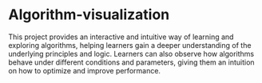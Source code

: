 # Algorithm-visualization
This project provides an interactive and intuitive way of learning and exploring algorithms, helping learners gain a deeper understanding of the underlying principles and logic. Learners can also observe how algorithms behave under different conditions and parameters, giving them an intuition on how to optimize and improve performance.
